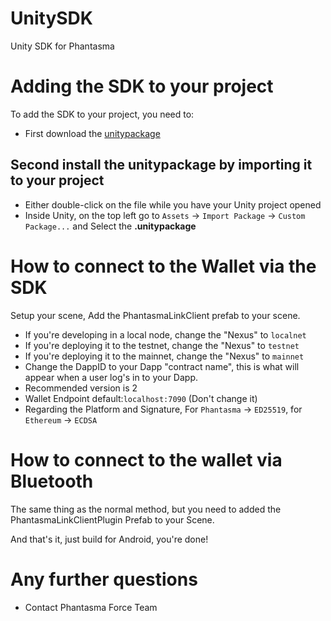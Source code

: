 # UnitySDK
Unity SDK for Phantasma

# Adding the SDK to your project
To add the SDK to your project, you need to:
* First download the [unitypackage](https://github.com/phantasma-io/UnitySDK/releases/tag/v1.1)

## Second install the unitypackage by importing it to your project
* Either double-click on the file while you have your Unity project opened
* Inside Unity, on the top left go to `Assets` -> `Import Package` -> `Custom Package...` and Select the **.unitypackage**

# How to connect to the Wallet via the SDK
Setup your scene, Add the PhantasmaLinkClient prefab to your scene.
* If you're developing in a local node, change the "Nexus" to `localnet`
* If you're deploying it to the testnet, change the "Nexus" to `testnet`
* If you're deploying it to the mainnet, change the "Nexus" to `mainnet`
* Change the DappID to your Dapp "contract name", this is what will appear when a user log's in to your Dapp.
* Recommended version is 2
* Wallet Endpoint default:`localhost:7090` (Don't change it)
* Regarding the Platform and Signature, For `Phantasma` -> `ED25519`, for `Ethereum` -> `ECDSA`

# How to connect to the wallet via Bluetooth
The same thing as the normal method, but you need to added the PhantasmaLinkClientPlugin Prefab to your Scene.

And that's it, just build for Android, you're done!

# Any further questions
- Contact Phantasma Force Team
